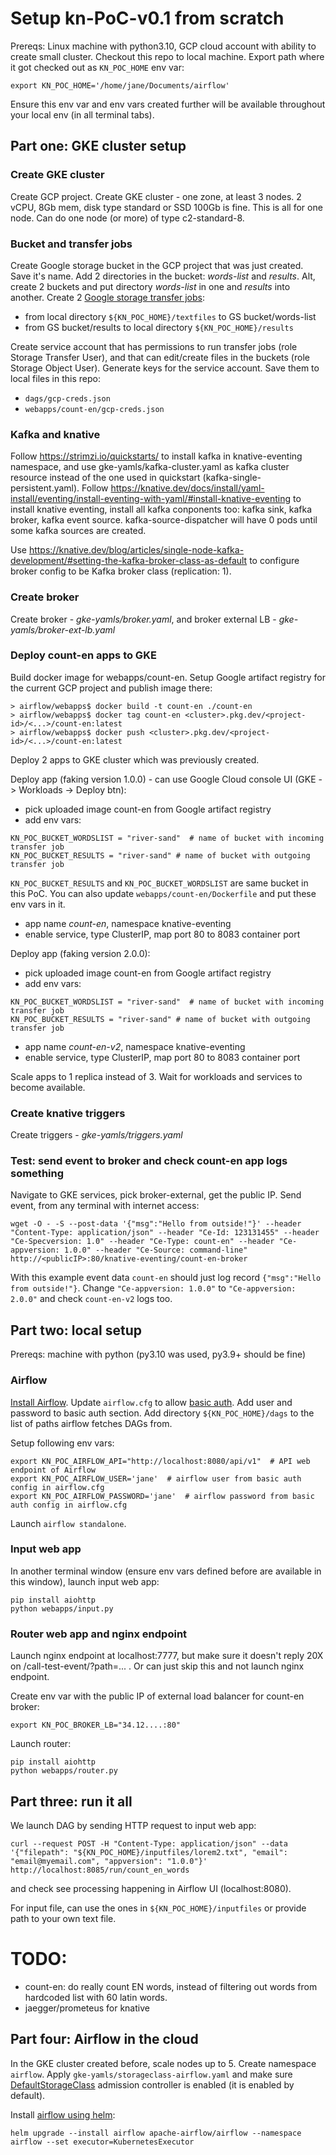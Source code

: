 
# Setup kn-PoC-v0.1 from scratch

Prereqs: Linux machine with python3.10, GCP cloud account with ability to create small cluster.
Checkout this repo to local machine.
Export path where it got checked out as `KN_POC_HOME` env var:

```
export KN_POC_HOME='/home/jane/Documents/airflow'
```

Ensure this env var and env vars created further will be available throughout your local env (in all terminal tabs).

## Part one: GKE cluster setup

### Create GKE cluster

Create GCP project.
Create GKE cluster - one zone, at least 3 nodes. 2 vCPU, 8Gb mem, disk type standard or SSD 100Gb is fine. This is all for one node. Can do one node (or more) of type c2-standard-8.

### Bucket and transfer jobs

Create Google storage bucket in the GCP project that was just created. Save it's name.
Add 2 directories in the bucket: *words-list* and *results*. Alt, create 2 buckets and put directory *words-list* in one and *results* into another.
Create 2 [Google storage transfer jobs](https://cloud.google.com/storage-transfer/docs/create-transfers):
- from local directory `${KN_POC_HOME}/textfiles` to GS bucket/words-list
- from GS bucket/results to local directory `${KN_POC_HOME}/results`

Create service account that has permissions to run transfer jobs (role Storage Transfer User), and that can edit/create files in the buckets (role Storage Object User). Generate keys for the service account. Save them to local files in this repo:

- `dags/gcp-creds.json`
- `webapps/count-en/gcp-creds.json`

### Kafka and knative

Follow https://strimzi.io/quickstarts/ to install kafka in knative-eventing namespace, and use gke-yamls/kafka-cluster.yaml as kafka cluster resource instead of the one used in quickstart (kafka-single-persistent.yaml).
Follow https://knative.dev/docs/install/yaml-install/eventing/install-eventing-with-yaml/#install-knative-eventing to install knative eventing, install all kafka conponents too: kafka sink, kafka broker, kafka event source. kafka-source-dispatcher will have 0 pods until some kafka sources are created.

Use https://knative.dev/blog/articles/single-node-kafka-development/#setting-the-kafka-broker-class-as-default to configure broker config to be Kafka broker class (replication: 1).


### Create broker

Create broker - *gke-yamls/broker.yaml*, and broker external LB - *gke-yamls/broker-ext-lb.yaml*

### Deploy count-en apps to GKE

Build docker image for webapps/count-en. Setup Google artifact registry for the current GCP project and publish image there:

```
> airflow/webapps$ docker build -t count-en ./count-en
> airflow/webapps$ docker tag count-en <cluster>.pkg.dev/<project-id>/<...>/count-en:latest
> airflow/webapps$ docker push <cluster>.pkg.dev/<project-id>/<...>/count-en:latest
```

Deploy 2 apps to GKE cluster which was previously created.

Deploy app (faking version 1.0.0) - can use Google Cloud console UI (GKE -> Workloads -> Deploy btn):
- pick uploaded image count-en from Google artifact registry
- add env vars:

```
KN_POC_BUCKET_WORDSLIST = "river-sand"  # name of bucket with incoming transfer job
KN_POC_BUCKET_RESULTS = "river-sand" # name of bucket with outgoing transfer job
```

`KN_POC_BUCKET_RESULTS` and `KN_POC_BUCKET_WORDSLIST` are same bucket in this PoC. You can also update `webapps/count-en/Dockerfile` and put these env vars in it.

- app name *count-en*, namespace knative-eventing
- enable service, type ClusterIP, map port 80 to 8083 container port

Deploy app (faking version 2.0.0):
- pick uploaded image count-en from Google artifact registry
- add env vars:

```
KN_POC_BUCKET_WORDSLIST = "river-sand"  # name of bucket with incoming transfer job
KN_POC_BUCKET_RESULTS = "river-sand" # name of bucket with outgoing transfer job
```

- app name *count-en-v2*, namespace knative-eventing
- enable service, type ClusterIP, map port 80 to 8083 container port

Scale apps to 1 replica instead of 3.
Wait for workloads and services to become available.

### Create knative triggers

Create triggers - *gke-yamls/triggers.yaml*

### Test: send event to broker and check count-en app logs something

Navigate to GKE services, pick broker-external, get the public IP.
Send event, from any terminal with internet access:

```
wget -O - -S --post-data '{"msg":"Hello from outside!"}' --header "Content-Type: application/json" --header "Ce-Id: 123131455" --header "Ce-Specversion: 1.0" --header "Ce-Type: count-en" --header "Ce-appversion: 1.0.0" --header "Ce-Source: command-line" http://<publicIP>:80/knative-eventing/count-en-broker
```

With this example event data `count-en` should just log record `{"msg":"Hello from outside!"}`. Change `"Ce-appversion: 1.0.0"` to `"Ce-appversion: 2.0.0"` and check `count-en-v2` logs too.


## Part two: local setup

Prereqs: machine with python (py3.10 was used, py3.9+ should be fine)

### Airflow

[Install Airflow](https://airflow.apache.org/).
Update `airflow.cfg` to allow [basic auth](https://airflow.apache.org/docs/apache-airflow/stable/security/api.html#basic-authentication). Add user and password to basic auth section.
Add directory `${KN_POC_HOME}/dags` to the list of paths airflow fetches DAGs from.

Setup following env vars:

```
export KN_POC_AIRFLOW_API="http://localhost:8080/api/v1"  # API web endpoint of Airflow
export KN_POC_AIRFLOW_USER='jane'  # airflow user from basic auth config in airflow.cfg
export KN_POC_AIRFLOW_PASSWORD='jane'  # airflow password from basic auth config in airflow.cfg
```

Launch `airflow standalone`.

### Input web app

In another terminal window (ensure env vars defined before are available in this window), launch input web app:

```
pip install aiohttp
python webapps/input.py
```

### Router web app and nginx endpoint

Launch nginx endpoint at localhost:7777, but make sure it doesn't reply 20X on /call-test-event/?path=... . Or can just skip this and not launch nginx endpoint.

Create env var with the public IP of external load balancer for count-en broker:

```
export KN_POC_BROKER_LB="34.12....:80"
```

Launch router:

```
pip install aiohttp
python webapps/router.py
```


## Part three: run it all


We launch DAG by sending HTTP request to input web app:

```
curl --request POST -H "Content-Type: application/json" --data '{"filepath": "${KN_POC_HOME}/inputfiles/lorem2.txt", "email": "email@myemail.com", "appversion": "1.0.0"}' http://localhost:8085/run/count_en_words
```

and check see processing happening in Airflow UI (localhost:8080).

For input file, can use the ones in `${KN_POC_HOME}/inputfiles` or provide path to your own text file.


# TODO:

+ count-en: do really count EN words, instead of filtering out words from hardcoded list with 60 latin words.
+ jaegger/prometeus for knative


## Part four: Airflow in the cloud

In the GKE cluster created before, scale nodes up to 5. Create namespace `airflow`. Apply `gke-yamls/storageclass-airflow.yaml` and make sure [DefaultStorageClass](https://kubernetes.io/docs/reference/access-authn-authz/admission-controllers/#defaultstorageclass) admission controller is enabled (it is enabled by default).

Install [airflow using helm](https://airflow.apache.org/docs/helm-chart/stable/index.html):

```
helm upgrade --install airflow apache-airflow/airflow --namespace airflow --set executor=KubernetesExecutor
```

